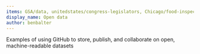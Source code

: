 ```yaml
---
items: GSA/data, unitedstates/congress-legislators, Chicago/food-inspections-evaluation, OpenExoplanetCatalogue/open_exoplanet_catalogue, cernopendata/opendata.cern.ch, openaddresses/openaddresses, APIs-guru/openapi-directory
display_name: Open data
author: benbalter
---
```

Examples of using GitHub to store, publish, and collaborate on open, machine-readable datasets
